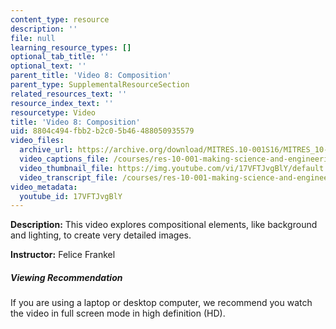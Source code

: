 ```yaml
---
content_type: resource
description: ''
file: null
learning_resource_types: []
optional_tab_title: ''
optional_text: ''
parent_title: 'Video 8: Composition'
parent_type: SupplementalResourceSection
related_resources_text: ''
resource_index_text: ''
resourcetype: Video
title: 'Video 8: Composition'
uid: 8804c494-fbb2-b2c0-5b46-488050935579
video_files:
  archive_url: https://archive.org/download/MITRES.10-001S16/MITRES_10-001S16_Track11_300k.mp4
  video_captions_file: /courses/res-10-001-making-science-and-engineering-pictures-a-practical-guide-to-presenting-your-work-spring-2016/55bd84379a4155099284ad9e7bb1f88c_17VFTJvgBlY.vtt
  video_thumbnail_file: https://img.youtube.com/vi/17VFTJvgBlY/default.jpg
  video_transcript_file: /courses/res-10-001-making-science-and-engineering-pictures-a-practical-guide-to-presenting-your-work-spring-2016/efe71610ef28883f240badfba07bff25_17VFTJvgBlY.pdf
video_metadata:
  youtube_id: 17VFTJvgBlY
---
```


**Description:** This video explores compositional elements, like background and lighting, to create very detailed images.

**Instructor:** Felice Frankel

##### Viewing Recommendation

If you are using a laptop or desktop computer, we recommend you watch the video in full screen mode in high definition (HD).